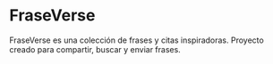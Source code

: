 # FraseVerse

FraseVerse es una colección de frases y citas inspiradoras. Proyecto creado para compartir, buscar y enviar frases.

